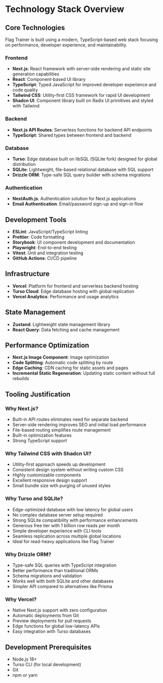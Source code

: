 # Technology Stack Overview

## Core Technologies

Flag Trainer is built using a modern, TypeScript-based web stack focusing on performance, developer experience, and maintainability.

### Frontend

- **Next.js**: React framework with server-side rendering and static site generation capabilities
- **React**: Component-based UI library
- **TypeScript**: Typed JavaScript for improved developer experience and code quality
- **Tailwind CSS**: Utility-first CSS framework for rapid UI development
- **Shadcn UI**: Component library built on Radix UI primitives and styled with Tailwind

### Backend

- **Next.js API Routes**: Serverless functions for backend API endpoints
- **TypeScript**: Shared types between frontend and backend

### Database

- **Turso**: Edge database built on libSQL (SQLite fork) designed for global distribution
- **SQLite**: Lightweight, file-based relational database with SQL support
- **Drizzle ORM**: Type-safe SQL query builder with schema migrations

### Authentication

- **NextAuth.js**: Authentication solution for Next.js applications
- **Email Authentication**: Email/password sign-up and sign-in flow

## Development Tools

- **ESLint**: JavaScript/TypeScript linting
- **Prettier**: Code formatting
- **Storybook**: UI component development and documentation
- **Playwright**: End-to-end testing
- **Vitest**: Unit and integration testing
- **GitHub Actions**: CI/CD pipeline

## Infrastructure

- **Vercel**: Platform for frontend and serverless backend hosting
- **Turso Cloud**: Edge database hosting with global replication
- **Vercel Analytics**: Performance and usage analytics

## State Management

- **Zustand**: Lightweight state management library
- **React Query**: Data fetching and cache management

## Performance Optimization

- **Next.js Image Component**: Image optimization
- **Code Splitting**: Automatic code splitting by route
- **Edge Caching**: CDN caching for static assets and pages
- **Incremental Static Regeneration**: Updating static content without full rebuilds

## Tooling Justification

### Why Next.js?

- Built-in API routes eliminates need for separate backend
- Server-side rendering improves SEO and initial load performance
- File-based routing simplifies route management
- Built-in optimization features
- Strong TypeScript support

### Why Tailwind CSS with Shadcn UI?

- Utility-first approach speeds up development
- Consistent design system without writing custom CSS
- Highly customizable components
- Excellent responsive design support
- Small bundle size with purging of unused styles

### Why Turso and SQLite?

- Edge-optimized database with low latency for global users
- No complex database server setup required
- Strong SQLite compatibility with performance enhancements
- Generous free tier with 1 billion row reads per month
- Simple developer experience with CLI tools
- Seamless replication across multiple global locations
- Ideal for read-heavy applications like Flag Trainer

### Why Drizzle ORM?

- Type-safe SQL queries with TypeScript integration
- Better performance than traditional ORMs
- Schema migrations and validation
- Works well with both SQLite and other databases
- Simpler API compared to alternatives like Prisma

### Why Vercel?

- Native Next.js support with zero configuration
- Automatic deployments from Git
- Preview deployments for pull requests
- Edge functions for global low-latency APIs
- Easy integration with Turso databases

## Development Prerequisites

- Node.js 18+
- Turso CLI (for local development)
- Git
- npm or yarn
